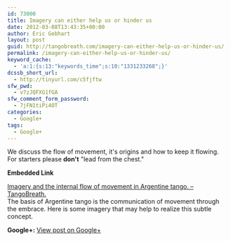 ```yaml
---
id: 73000
title: Imagery can either help us or hinder us
date: 2012-03-08T13:43:35+00:00
author: Eric Gebhart
layout: post
guid: http://tangobreath.com/imagery-can-either-help-us-or-hinder-us/
permalink: /imagery-can-either-help-us-or-hinder-us/
keyword_cache:
  - 'a:1:{s:13:"keywords_time";s:10:"1331233268";}'
dcssb_short_url:
  - http://tinyurl.com/c5fjftw
sfw_pwd:
  - v7zJQFXG1fGA
sfw_comment_form_password:
  - 7jFN1tiPi4OT
categories:
  - Google+
tags:
  - Google+
---
```

We discuss the flow of movement, it's origins and how to keep it flowing. For starters please **don't** "lead from the chest."

<p style='clear:both;'>
  <p style='margin-bottom:5px;'>
    <strong>Embedded Link</strong>
  </p>
  
  <p>
    <a href='http://tangobreath.com/imagery-and-the-internal-flow-of-movement-in-argentine-tango/'>Imagery and the internal flow of movement in Argentine tango. &#8211; TangoBreath.</a><br /> The basis of Argentine tango is the communication of movement through the embrace. Here is some imagery that may help to realize this subtle concept.
  </p>
  
  <p style='clear:both;'>
    <strong>Google+:</strong> <a href='https://plus.google.com/113145648275577627533/posts/5DgjdEP6pAH' target='_new'>View post on Google+</a>
  </p>